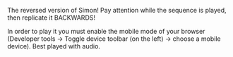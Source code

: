 The reversed version of Simon!
Pay attention while the sequence is played, then replicate it BACKWARDS!

In order to play it you must enable the mobile mode of your browser (Developer tools -> Toggle device toolbar (on the left) -> choose a mobile device).
Best played with audio.